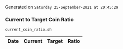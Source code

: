 Generated on `Saturday 25-September-2021 at 20:45:29`

### Current to Target Coin Ratio
`current_coin_ratio.sh`

Date|Current|Target|Ratio
---|---|---|---
